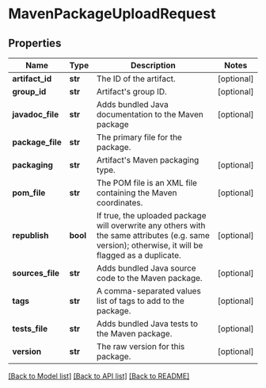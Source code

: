 # MavenPackageUploadRequest

## Properties
Name | Type | Description | Notes
------------ | ------------- | ------------- | -------------
**artifact_id** | **str** | The ID of the artifact. | [optional] 
**group_id** | **str** | Artifact&#39;s group ID. | [optional] 
**javadoc_file** | **str** | Adds bundled Java documentation to the Maven package | [optional] 
**package_file** | **str** | The primary file for the package. | 
**packaging** | **str** | Artifact&#39;s Maven packaging type. | [optional] 
**pom_file** | **str** | The POM file is an XML file containing the Maven coordinates. | [optional] 
**republish** | **bool** | If true, the uploaded package will overwrite any others with the same attributes (e.g. same version); otherwise, it will be flagged as a duplicate. | [optional] 
**sources_file** | **str** | Adds bundled Java source code to the Maven package. | [optional] 
**tags** | **str** | A comma-separated values list of tags to add to the package. | [optional] 
**tests_file** | **str** | Adds bundled Java tests to the Maven package. | [optional] 
**version** | **str** | The raw version for this package. | [optional] 

[[Back to Model list]](../README.md#documentation-for-models) [[Back to API list]](../README.md#documentation-for-api-endpoints) [[Back to README]](../README.md)


